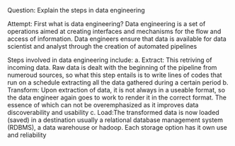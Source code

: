 Question: Explain the steps in data engineering

Attempt:
First what is data engineering?
Data engineering is a set of operations aimed at creating interfaces and mechanisms for the flow and access of information. Data engineers ensure that data is available for data scientist and analyst through the creation of automated pipelines

Steps involved in data engineering include:
a. Extract: This retriving of incoming data. Raw data is dealt with the beginning of the pipeline from numeroud sources, so what this step entails is to write lines of codes that run on a schedule extracting all the data gathered during a certain period
b. Transform: Upon extraction of data, it is not always in a useable format, so the data engineer again goes to work to render it in the correct format. The essence of which can not be overemphasized as it improves data discoverability and usability
c. Load:The transformed data is now loaded (saved) in a destination usually a relational database management system (RDBMS), a data warehouse or hadoop. Each storage option has it own use and reliability
